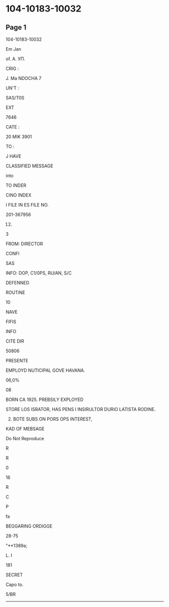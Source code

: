 # 104-10183-10032

## Page 1

104-10183-10032

Em Jan

of. А. УП.

CRIG :

J. Ma NDOCHA 7

UN'T :

SAS/T0S

EXT

7646

CATE :

20 MIK 3901

TO :

J HAVE

CLASSIFIED MESSAGE

into

TO INDER

CINO INDEX

I FILE IN ES FILE NO.

201-367956

12.

3

FROM: DIRECTOR

CONFI

SAS

INFO: DOP, C1/0PS, RU/AN, S/C

DEFENNED

ROUTiNE

10

NAVE

FIFIS

INFO

CITE DIR

50806

PRESENTE

EMPLOYD NUTICIPAL GOVE HAVANA.

06,0%

08

BORN CA 1925. PREBSILY EXPLOYED

STORE LOS ISRATOR, HAS PENS I INSIRULTOR DURIO LATISTA RODINE.

2. BOTE SUBS ON PORS OPS INTEREST,

KAD OF MEBSAGE

Do Not Reproduce

R

R

0

16

R

C

P

fa

BEGGARING ORDIGGE

28-75

"**1389a;

L. I

181

SECRET

Capo to.

5/BR

---

